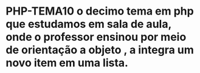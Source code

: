 # PHP-TEMA10 o decimo tema em php que estudamos em sala de aula, onde o professor ensinou por meio de orientação a objeto , a integra um novo item em uma lista.
